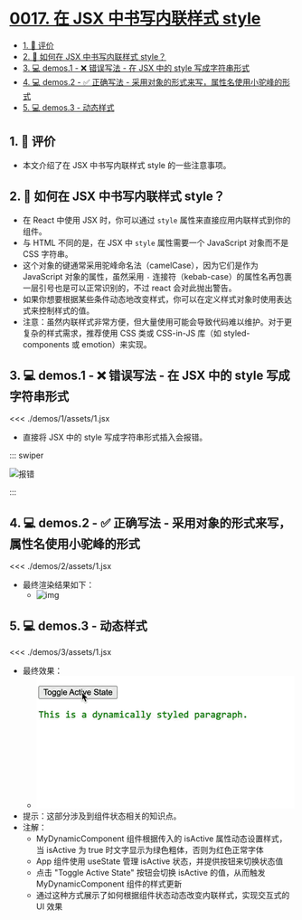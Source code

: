 # [0017. 在 JSX 中书写内联样式 style](https://github.com/tnotesjs/TNotes.react/tree/main/notes/0017.%20%E5%9C%A8%20JSX%20%E4%B8%AD%E4%B9%A6%E5%86%99%E5%86%85%E8%81%94%E6%A0%B7%E5%BC%8F%20style)

<!-- region:toc -->

- [1. 🫧 评价](#1--评价)
- [2. 🤔 如何在 JSX 中书写内联样式 style？](#2--如何在-jsx-中书写内联样式-style)
- [3. 💻 demos.1 - ❌ 错误写法 - 在 JSX 中的 style 写成字符串形式](#3--demos1----错误写法---在-jsx-中的-style-写成字符串形式)
- [4. 💻 demos.2 - ✅ 正确写法 - 采用对象的形式来写，属性名使用小驼峰的形式](#4--demos2----正确写法---采用对象的形式来写属性名使用小驼峰的形式)
- [5. 💻 demos.3 - 动态样式](#5--demos3---动态样式)

<!-- endregion:toc -->

## 1. 🫧 评价

- 本文介绍了在 JSX 中书写内联样式 style 的一些注意事项。

## 2. 🤔 如何在 JSX 中书写内联样式 style？

- 在 React 中使用 JSX 时，你可以通过 `style` 属性来直接应用内联样式到你的组件。
- 与 HTML 不同的是，在 JSX 中 `style` 属性需要一个 JavaScript 对象而不是 CSS 字符串。
- 这个对象的键通常采用驼峰命名法（camelCase），因为它们是作为 JavaScript 对象的属性，虽然采用 `-` 连接符（kebab-case）的属性名再包裹一层引号也是可以正常识别的，不过 react 会对此抛出警告。
- 如果你想要根据某些条件动态地改变样式，你可以在定义样式对象时使用表达式来控制样式的值。
- 注意：虽然内联样式非常方便，但大量使用可能会导致代码难以维护。对于更复杂的样式需求，推荐使用 CSS 类或 CSS-in-JS 库（如 styled-components 或 emotion）来实现。

## 3. 💻 demos.1 - ❌ 错误写法 - 在 JSX 中的 style 写成字符串形式

<<< ./demos/1/assets/1.jsx

- 直接将 JSX 中的 style 写成字符串形式插入会报错。

::: swiper

![报错](https://cdn.jsdelivr.net/gh/tnotesjs/imgs@main/2025-06-24-14-59-05.png)

:::

## 4. 💻 demos.2 - ✅ 正确写法 - 采用对象的形式来写，属性名使用小驼峰的形式

<<< ./demos/2/assets/1.jsx

- 最终渲染结果如下：
  - ![img](https://cdn.jsdelivr.net/gh/tnotesjs/imgs@main/2025-06-24-14-59-50.png)

## 5. 💻 demos.3 - 动态样式

<<< ./demos/3/assets/1.jsx

- 最终效果：
  - ![gif](./assets/1.gif)
- 提示：这部分涉及到组件状态相关的知识点。
- 注解：
  - MyDynamicComponent 组件根据传入的 isActive 属性动态设置样式，当 isActive 为 true 时文字显示为绿色粗体，否则为红色正常字体
  - App 组件使用 useState 管理 isActive 状态，并提供按钮来切换状态值
  - 点击 "Toggle Active State" 按钮会切换 isActive 的值，从而触发 MyDynamicComponent 组件的样式更新
  - 通过这种方式展示了如何根据组件状态动态改变内联样式，实现交互式的 UI 效果
